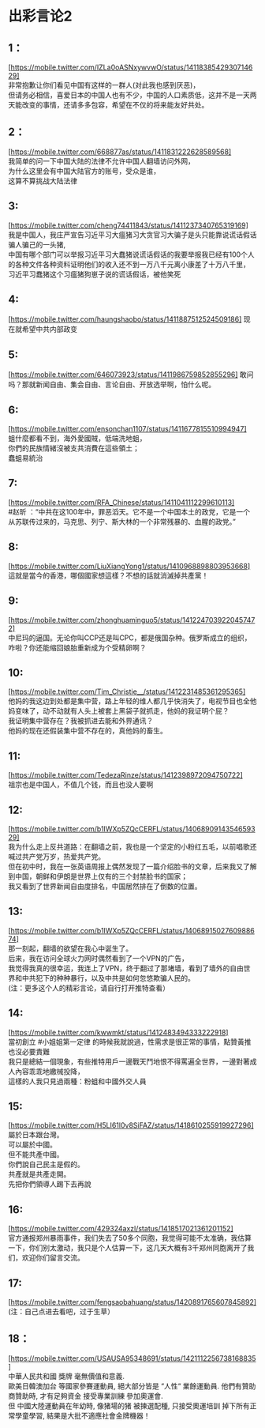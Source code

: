 # 出彩言论2

## 1：
[https://mobile.twitter.com/IZLa0oASNxywvwO/status/1411838542930714629]  
非常抱歉让你们看见中国有这样的一群人(对此我也感到厌恶)，  
但请务必相信，喜爱日本的中国人也有不少，中国的人口素质低，这并不是一天两天能改变的事情，还请多多包容，希望在不仅的将来能友好共处。  

## 2：
[https://mobile.twitter.com/668877as/status/1411831222628589568]  
我简单的问一下中国大陆的法律不允许中国人翻墙访问外网，  
为什么这里会有中国大陆官方的账号，受众是谁，  
这算不算挑战大陆法律  

## 3:
[https://mobile.twitter.com/cheng74411843/status/1411237340765319169]  
我是中国人，我庄严宣告习近平习大瘟猪习大贪官习大骗子是头只能靠说谎话假话骗人骗己的一头猪,  
中国有哪个部门可以举报习近平习大蠢猪说谎话假话的我要举报我已经有100个人的各种文件各种资料证明他们的收入还不到一万八千元离小康差了十万八千里，  
习近平习蠢猪这个习瘟猪狗崽子说的谎话假话，被他笑死  

## 4:
[https://mobile.twitter.com/haungshaobo/status/1411887512524509186]
现在就希望中共内部政变  

## 5:
[https://mobile.twitter.com/646073923/status/1411986759852855296]
敢问吗？那就新闻自由、集会自由、言论自由、开放选举啊，怕什么呢。  

## 6:
[https://mobile.twitter.com/ensonchan1107/status/1411677815510994947]  
蛆什麼都看不到，海外愛國賊，低端洗地蛆，  
你們的民族情緒沒被支共消費在這些領土；  
蠢蛆易統治  

## 7:
[https://mobile.twitter.com/RFA_Chinese/status/1411041112299610113]  
#赵昕 ：“中共在这100年中，罪恶滔天。它不是一个中国本土的政党，它是一个从苏联传过来的，马克思、列宁、斯大林的一个非常残暴的、血腥的政党。”  

## 8:
[https://mobile.twitter.com/LiuXiangYong1/status/1410968898803953668]  
這就是當今的香港，哪個國家想這樣？不想的話就消滅掉共產黨！ 

## 9:
[https://mobile.twitter.com/zhonghuaminguo5/status/1412247039220457472]  
中尼玛的逼国。无论你叫CCP还是叫CPC，都是俄国杂种。俄罗斯成立的组织，咋啦？你还能缩回娘胎重新成为个受精卵啊？  

## 10:
[https://mobile.twitter.com/Tim_Christie__/status/1412231485361295365]  
他妈的我这边到处都是集中营，路上年轻的维人都几乎快消失了，电视节目也全他妈变味了，动不动就有人头上被套上黑袋子就抓走，他妈的我证明个屁？  
我证明集中营存在？我被抓进去能和外界通讯？  
他妈的现在还假装集中营不存在的，真他妈的畜生。  

## 11:
[https://mobile.twitter.com/TedezaRinze/status/1412398972094750722]  
祖宗也是中国人，不值几个钱，而且也没人要啊  

## 12:
[https://mobile.twitter.com/b1IWXp5ZQcCERFL/status/1406890914354659329]  
我为什么走上反共道路：在翻墙之前，我也是一个坚定的小粉红五毛，以前唱歌还喊过共产党万岁，热爱共产党。  
但在初中时，我在一张英语周报上偶然发现了一篇介绍脸书的文章，后来我又了解到中国，朝鲜和伊朗是世界上仅有的三个封禁脸书的国家；  
我又看到了世界新闻自由度排名，中国居然排在了倒数的位置。

## 13:
[https://mobile.twitter.com/b1IWXp5ZQcCERFL/status/1406891502760988674]  
那一刻起，翻墙的欲望在我心中诞生了。  
后来，我在访问全球火力网时偶然看到了一个VPN的广告，  
我觉得我真的很幸运，我连上了VPN，终于翻过了那堵墙，看到了墙外的自由世界和中共犯下的种种暴行，以及中共是如何忽悠欺骗人民的。  
(注：更多这个人的精彩言论，请自行打开推特查看）  

## 14:
[https://mobile.twitter.com/kwwmkt/status/1412483494333222918]  
當初創立 #小姐姐第一定律 的時候我就說過，性需求是很正常的事情，點贊黃推也沒必要責難  
我只是總結一個現象，有些推特用戶一邊戰天鬥地恨不得罵遍全世界，一邊對著成人內容乖乖地繳械投降，  
這樣的人我只見過兩種：粉蛆和中國外交人員

## 15:
[https://mobile.twitter.com/H5LI61l0v8SiFAZ/status/1418610255919927296]  
屬於日本跟台灣。  
可以屬於中國。  
但不能共產中國。  
你們說自己民主是假的。  
共產就是共產走開。  
先把你們領導人踢下去再說  

## 16:
[https://mobile.twitter.com/429324axzl/status/1418517021361201152]  
官方通报郑州暴雨事件，我们失去了50多个同胞，我觉得可能不太准确，我估算一下，你们别太激动，我只是个人估算一下，这几天大概有3千郑州同胞离开了我们，欢迎你们留言交流。

## 17:
[https://mobile.twitter.com/fengsaobahuang/status/1420891765607845892]  
(注：自己点进去看吧，过于生草）

## 18：
[https://mobile.twitter.com/USAUSA95348691/status/1421112256738168835]  
中華人民共和國 獎牌 毫無價值和意義.  
歐美日韓澳加台 等國家參賽運動員, 絕大部分皆是 “人性“ 業餘運動員. 他們有贊助商贊助時, 才有足夠資金 接受專業訓練 參加奧運會.  
但 中國大陸運動員在年幼時, 像猪場的猪 被揀選配種, 只接受奧運培訓 掉下所有正常學童學習, 結果是大批不適應社會金牌機器！  
